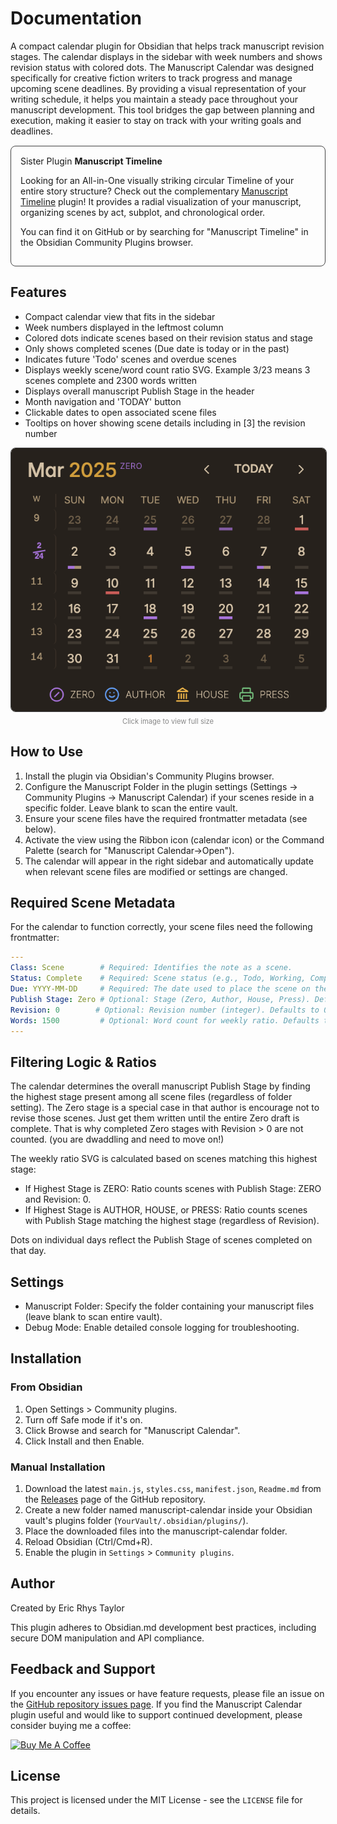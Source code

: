 # Documentation

A compact calendar plugin for Obsidian that helps track manuscript revision stages. The calendar displays in the sidebar with week numbers and shows revision status with colored dots. The Manuscript Calendar was designed specifically for creative fiction writers to track progress and manage upcoming scene deadlines. By providing a visual representation of your writing schedule, it helps you maintain a steady pace throughout your manuscript development. This tool bridges the gap between planning and execution, making it easier to stay on track with your writing goals and deadlines.

<div style="border: 1px solid #444; border-radius: 8px; padding: 15px; margin: 15px 0;">
Sister Plugin <b>Manuscript Timeline</b>

Looking for an All-in-One visually striking circular Timeline of your entire story structure?
Check out the complementary [Manuscript Timeline](https://github.com/EricRhysTaylor/Obsidian-Manuscript-Timeline?tab=readme-ov-file#readme) plugin!
It provides a radial visualization of your manuscript, organizing scenes by act, subplot, and chronological order.

You can find it on GitHub or by searching for "Manuscript Timeline" in the Obsidian Community Plugins browser.
</div>

## Features

*   Compact calendar view that fits in the sidebar
*   Week numbers displayed in the leftmost column
*   Colored dots indicate scenes based on their revision status and stage
*   Only shows completed scenes (Due date is today or in the past)
*   Indicates future 'Todo' scenes and overdue scenes
*   Displays weekly scene/word count ratio SVG. Example 3/23 means 3 scenes complete and 2300 words written
*   Displays overall manuscript Publish Stage in the header
*   Month navigation and 'TODAY' button
*   Clickable dates to open associated scene files
*   Tooltips on hover showing scene details including in [3] the revision number

<a href="https://raw.githubusercontent.com/EricRhysTaylor/Obsidian-Manuscript-Calendar/master/screenshot.png" target="_blank">
  <img src="https://raw.githubusercontent.com/EricRhysTaylor/Obsidian-Manuscript-Calendar/master/screenshot.png" alt="Manuscript Calendar Screenshot" style="max-width: 100%; border-radius: 8px; border: 1px solid #444;">
</a>
<div style="text-align: center; font-size: 0.8em; margin-top: 5px; color: #888;">
  Click image to view full size
</div>

## How to Use

1.  Install the plugin via Obsidian's Community Plugins browser.
2.  Configure the Manuscript Folder in the plugin settings (Settings -> Community Plugins -> Manuscript Calendar) if your scenes reside in a specific folder. Leave blank to scan the entire vault.
3.  Ensure your scene files have the required frontmatter metadata (see below).
4.  Activate the view using the Ribbon icon (calendar icon) or the Command Palette (search for "Manuscript Calendar->Open").
5.  The calendar will appear in the right sidebar and automatically update when relevant scene files are modified or settings are changed.

## Required Scene Metadata

For the calendar to function correctly, your scene files need the following frontmatter:

```yaml
---
Class: Scene        # Required: Identifies the note as a scene.
Status: Complete    # Required: Scene status (e.g., Todo, Working, Complete). Affects indicators.
Due: YYYY-MM-DD     # Required: The date used to place the scene on the calendar.
Publish Stage: Zero # Optional: Stage (Zero, Author, House, Press). Defaults to ZERO. Affects dot colors & overall stage.
Revision: 0        # Optional: Revision number (integer). Defaults to 0. Affects dot styling for ZERO stage.
Words: 1500         # Optional: Word count for weekly ratio. Defaults to 0.
---
```

## Filtering Logic & Ratios

The calendar determines the overall manuscript Publish Stage by finding the highest stage present among all scene files (regardless of folder setting). The Zero stage is a special case in that author is encourage not to revise those scenes. Just get them written until the entire Zero draft is complete. That is why completed Zero stages with Revision > 0 are not counted. (you are dwaddling and need to move on!)

The weekly ratio SVG is calculated based on scenes matching this highest stage:

*   If Highest Stage is ZERO: Ratio counts scenes with Publish Stage: ZERO and Revision: 0.
*   If Highest Stage is AUTHOR, HOUSE, or PRESS: Ratio counts scenes with Publish Stage matching the highest stage (regardless of Revision).

Dots on individual days reflect the Publish Stage of scenes completed on that day.

## Settings

*   Manuscript Folder: Specify the folder containing your manuscript files (leave blank to scan entire vault).
*   Debug Mode: Enable detailed console logging for troubleshooting.

## Installation

### From Obsidian

1.  Open Settings > Community plugins.
2.  Turn off Safe mode if it's on.
3.  Click Browse and search for "Manuscript Calendar".
4.  Click Install and then Enable.

### Manual Installation

1.  Download the latest `main.js`, `styles.css`, `manifest.json`, `Readme.md` from the [Releases](https://github.com/EricRhysTaylor/Obsidian-Manuscript-Calendar/releases) page of the GitHub repository.
2.  Create a new folder named manuscript-calendar inside your Obsidian vault's plugins folder (`YourVault/.obsidian/plugins/`).
3.  Place the downloaded files into the manuscript-calendar folder.
4.  Reload Obsidian (Ctrl/Cmd+R).
5.  Enable the plugin in `Settings` > `Community plugins`.

## Author

Created by Eric Rhys Taylor

This plugin adheres to Obsidian.md development best practices, including secure DOM manipulation and API compliance.

## Feedback and Support

If you encounter any issues or have feature requests, please file an issue on the [GitHub repository issues page](https://github.com/EricRhysTaylor/Obsidian-Manuscript-Calendar/issues). If you find the Manuscript Calendar plugin useful and would like to support continued development, please consider buying me a coffee:

<a href="https://www.buymeacoffee.com/ericrhystaylor" target="_blank">
  <img src="https://cdn.buymeacoffee.com/buttons/v2/default-yellow.png" alt="Buy Me A Coffee" style="width: 150px;" >
</a>

## License

This project is licensed under the MIT License - see the `LICENSE` file for details.
